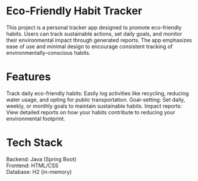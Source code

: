 # Eco-Friendly Habit Tracker
This project is a personal tracker app designed to promote eco-friendly habits. Users can track sustainable actions, set daily goals, and monitor their environmental impact through generated reports. The app emphasizes ease of use and minimal design to encourage consistent tracking of environmentally-conscious habits.

# Features
Track daily eco-friendly habits: Easily log activities like recycling, reducing water usage, and opting for public transportation.
Goal-setting: Set daily, weekly, or monthly goals to maintain sustainable habits.
Impact reports: View detailed reports on how your habits contribute to reducing your environmental footprint.
# Tech Stack
Backend: Java (Spring Boot) <br />
Frontend: HTML/CSS <br />
Database: H2 (in-memory) <br />
